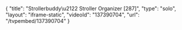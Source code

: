 {
    "title": "Strollerbuddy\u2122 Stroller Organizer [287]",
    "type": "solo",
    "layout": "iframe-static",
    "videoId": "137390704",
    "url": "\/tvpembed\/137390704"
}